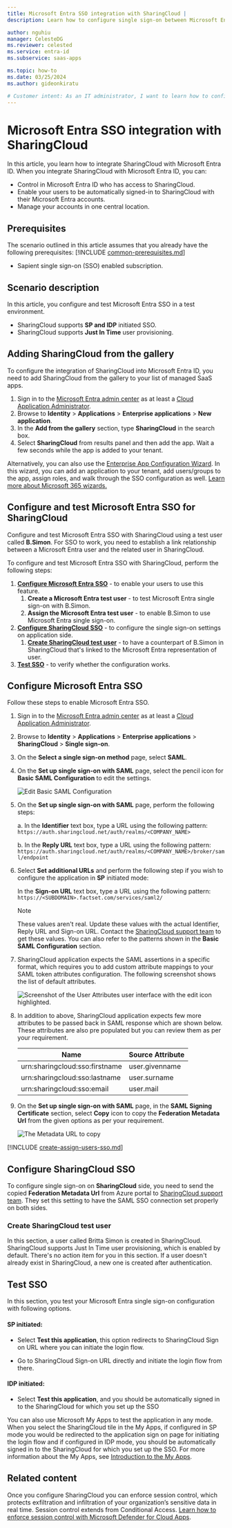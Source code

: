 ```yaml
---
title: Microsoft Entra SSO integration with SharingCloud |
description: Learn how to configure single sign-on between Microsoft Entra ID and Instant Suite.

author: nguhiu
manager: CelesteDG
ms.reviewer: celested
ms.service: entra-id
ms.subservice: saas-apps

ms.topic: how-to
ms.date: 03/25/2024
ms.author: gideonkiratu

# Customer intent: As an IT administrator, I want to learn how to configure single sign-on between Microsoft Entra ID and SharingCloud so that I can control who has access to SharingCloud, enable automatic sign-in with Microsoft Entra accounts, and manage my accounts in one central location.
---
```


# Microsoft Entra SSO integration with SharingCloud

In this article,  you learn how to integrate SharingCloud with Microsoft Entra ID. When you integrate SharingCloud with Microsoft Entra ID, you can:

* Control in Microsoft Entra ID who has access to SharingCloud.
* Enable your users to be automatically signed-in to SharingCloud with their Microsoft Entra accounts.
* Manage your accounts in one central location.

## Prerequisites
The scenario outlined in this article assumes that you already have the following prerequisites:
[!INCLUDE [common-prerequisites.md](~/identity/saas-apps/includes/common-prerequisites.md)]
* Sapient single sign-on (SSO) enabled subscription.


## Scenario description

In this article,  you configure and test Microsoft Entra SSO in a test environment.

* SharingCloud supports **SP and IDP** initiated SSO.
* SharingCloud supports **Just In Time** user provisioning.

## Adding SharingCloud from the gallery

To configure the integration of SharingCloud into Microsoft Entra ID, you need to add SharingCloud from the gallery to your list of managed SaaS apps.

1. Sign in to the [Microsoft Entra admin center](https://entra.microsoft.com) as at least a [Cloud Application Administrator](~/identity/role-based-access-control/permissions-reference.md#cloud-application-administrator).
1. Browse to **Identity** > **Applications** > **Enterprise applications** > **New application**.
1. In the **Add from the gallery** section, type **SharingCloud** in the search box.
1. Select **SharingCloud** from results panel and then add the app. Wait a few seconds while the app is added to your tenant.

 Alternatively, you can also use the [Enterprise App Configuration Wizard](https://portal.office.com/AdminPortal/home?Q=Docs#/azureadappintegration). In this wizard, you can add an application to your tenant, add users/groups to the app, assign roles, and walk through the SSO configuration as well. [Learn more about Microsoft 365 wizards.](/microsoft-365/admin/misc/azure-ad-setup-guides)


<a name='configure-and-test-azure-ad-sso-for-sharingcloud'></a>

## Configure and test Microsoft Entra SSO for SharingCloud

Configure and test Microsoft Entra SSO with SharingCloud using a test user called **B.Simon**. For SSO to work, you need to establish a link relationship between a Microsoft Entra user and the related user in SharingCloud.

To configure and test Microsoft Entra SSO with SharingCloud, perform the following steps:

1. **[Configure Microsoft Entra SSO](#configure-azure-ad-sso)** - to enable your users to use this feature.
    1. **Create a Microsoft Entra test user** - to test Microsoft Entra single sign-on with B.Simon.
    1. **Assign the Microsoft Entra test user** - to enable B.Simon to use Microsoft Entra single sign-on.
1. **[Configure SharingCloud SSO](#configure-sharingcloud-sso)** - to configure the single sign-on settings on application side.
    1. **[Create SharingCloud test user](#create-sharingcloud-test-user)** - to have a counterpart of B.Simon in SharingCloud that's linked to the Microsoft Entra representation of user.
1. **[Test SSO](#test-sso)** - to verify whether the configuration works.

<a name='configure-azure-ad-sso'></a>

## Configure Microsoft Entra SSO

Follow these steps to enable Microsoft Entra SSO.

1. Sign in to the [Microsoft Entra admin center](https://entra.microsoft.com) as at least a [Cloud Application Administrator](~/identity/role-based-access-control/permissions-reference.md#cloud-application-administrator).
1. Browse to **Identity** > **Applications** > **Enterprise applications** > **SharingCloud** > **Single sign-on**.
1. On the **Select a single sign-on method** page, select **SAML**.
1. On the **Set up single sign-on with SAML** page, select the pencil icon for **Basic SAML Configuration** to edit the settings.

   ![Edit Basic SAML Configuration](common/edit-urls.png)

1. On the **Set up single sign-on with SAML** page, perform the following steps:

    a. In the **Identifier** text box, type a URL using the following pattern:
    `https://auth.sharingcloud.net/auth/realms/<COMPANY_NAME>`

    b. In the **Reply URL** text box, type a URL using the following pattern:
    `https://auth.sharingcloud.net/auth/realms/<COMPANY_NAME>/broker/saml/endpoint`

1. Select **Set additional URLs** and perform the following step if you wish to configure the application in **SP** initiated mode:

    In the **Sign-on URL** text box, type a URL using the following pattern:
    `https://<SUBDOMAIN>.factset.com/services/saml2/`

    > [!NOTE]
    > These values aren't real. Update these values with the actual Identifier, Reply URL and Sign-on URL. Contact the [SharingCloud support team](mailto:support@sharingcloud.com) to get these values. You can also refer to the patterns shown in the **Basic SAML Configuration** section. 

1. SharingCloud application expects the SAML assertions in a specific format, which requires you to add custom attribute mappings to your SAML token attributes configuration. The following screenshot shows the list of default attributes.

	![Screenshot of the User Attributes user interface with the edit icon highlighted.](common/edit_attribute.png)

1. In addition to above, SharingCloud application expects few more attributes to be passed back in SAML response which are shown below. These attributes are also pre populated but you can review them as per your requirement.

	| Name | Source Attribute|
	| ---------------| --------- |
	| urn:sharingcloud:sso:firstname | user.givenname |
	| urn:sharingcloud:sso:lastname | user.surname |
	| urn:sharingcloud:sso:email | user.mail |

1. On the **Set up single sign-on with SAML** page, in the **SAML Signing Certificate** section, select **Copy** icon to copy the **Federation Metadata Url** from the given options as per your requirement.

	![The Metadata URL to copy](common/copy_metadataurl.png)

<a name='create-an-azure-ad-test-user'></a>

[!INCLUDE [create-assign-users-sso.md](~/identity/saas-apps/includes/create-assign-users-sso.md)]

## Configure SharingCloud SSO

To configure single sign-on on **SharingCloud** side, you need to send the copied **Federation Metadata Url** from Azure portal to [SharingCloud support team](mailto:support@sharingcloud.com). They set this setting to have the SAML SSO connection set properly on both sides.

### Create SharingCloud test user

In this section, a user called Britta Simon is created in SharingCloud. SharingCloud supports Just In Time user provisioning, which is enabled by default. There's no action item for you in this section. If a user doesn't already exist in SharingCloud, a new one is created after authentication.

## Test SSO 

In this section, you test your Microsoft Entra single sign-on configuration with following options. 

#### SP initiated:

* Select **Test this application**, this option redirects to SharingCloud Sign on URL where you can initiate the login flow.  

* Go to SharingCloud Sign-on URL directly and initiate the login flow from there.

#### IDP initiated:

* Select **Test this application**, and you should be automatically signed in to the SharingCloud for which you set up the SSO 

You can also use Microsoft My Apps to test the application in any mode. When you select the SharingCloud tile in the My Apps, if configured in SP mode you would be redirected to the application sign on page for initiating the login flow and if configured in IDP mode, you should be automatically signed in to the SharingCloud for which you set up the SSO. For more information about the My Apps, see [Introduction to the My Apps](https://support.microsoft.com/account-billing/sign-in-and-start-apps-from-the-my-apps-portal-2f3b1bae-0e5a-4a86-a33e-876fbd2a4510).


## Related content

Once you configure SharingCloud you can enforce session control, which protects exfiltration and infiltration of your organization’s sensitive data in real time. Session control extends from Conditional Access. [Learn how to enforce session control with Microsoft Defender for Cloud Apps](/cloud-app-security/proxy-deployment-any-app).
